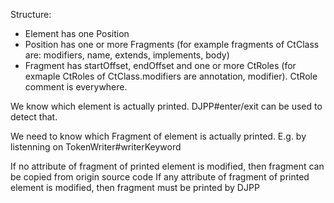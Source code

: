 Structure:
* Element has one Position
* Position has one or more Fragments (for example fragments of CtClass are: modifiers, name, extends, implements, body)
* Fragment has startOffset, endOffset and one or more CtRoles (for exmaple CtRoles of CtClass.modifiers are annotation, modifier). CtRole comment is everywhere. 

We know which element is actually printed. DJPP#enter/exit can be used to detect that.

We need to know which Fragment of element is actually printed. E.g. by listenning on TokenWriter#writerKeyword

If no attribute of fragment of printed element is modified, then fragment can be copied from origin source code
If any attribute of fragment of printed element is modified, then fragment must be printed by DJPP

